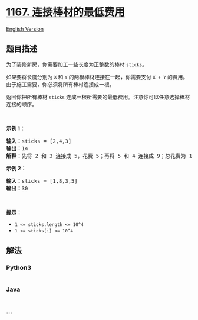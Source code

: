 # [1167. 连接棒材的最低费用](https://leetcode-cn.com/problems/minimum-cost-to-connect-sticks)

[English Version](/solution/1100-1199/1167.Minimum%20Cost%20to%20Connect%20Sticks/README_EN.md)

## 题目描述

<!-- 这里写题目描述 -->
<p>为了装修新房，你需要加工一些长度为正整数的棒材 <code>sticks</code>。</p>

<p>如果要将长度分别为 <code>X</code> 和 <code>Y</code> 的两根棒材连接在一起，你需要支付 <code>X + Y</code> 的费用。 由于施工需要，你必须将所有棒材连接成一根。</p>

<p>返回你把所有棒材 <code>sticks</code> 连成一根所需要的最低费用。注意你可以任意选择棒材连接的顺序。</p>

<p> </p>

<p><strong>示例 1：</strong></p>

<pre><strong>输入：</strong>sticks = [2,4,3]
<strong>输出：</strong>14
<strong>解释：</strong>先将 2 和 3 连接成 5，花费 5；再将 5 和 4 连接成 9；总花费为 14。
</pre>

<p><strong>示例 2：</strong></p>

<pre><strong>输入：</strong>sticks = [1,8,3,5]
<strong>输出：</strong>30
</pre>

<p> </p>

<p><strong>提示：</strong></p>

<ul>
	<li><code>1 <= sticks.length <= 10^4</code></li>
	<li><code>1 <= sticks[i] <= 10^4</code></li>
</ul>

## 解法

<!-- 这里可写通用的实现逻辑 -->

<!-- tabs:start -->

### **Python3**

<!-- 这里可写当前语言的特殊实现逻辑 -->

```python

```

### **Java**

<!-- 这里可写当前语言的特殊实现逻辑 -->

```java

```

### **...**

```

```

<!-- tabs:end -->
